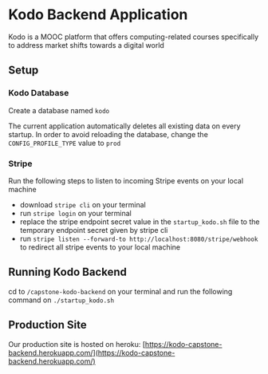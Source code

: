 # Kodo Backend Application

Kodo is a MOOC platform that offers computing-related courses specifically to address market shifts towards a digital world

## Setup

### Kodo Database

Create a database named ```kodo```

The current application automatically deletes all existing data on every startup. In order to avoid reloading the database, change the ```CONFIG_PROFILE_TYPE``` value to ```prod```

### Stripe

Run the following steps to listen to incoming Stripe events on your local machine

- download ```stripe cli``` on your terminal
- run ```stripe login``` on your terminal
- replace the stripe endpoint secret value in the ```startup_kodo.sh``` file to the temporary endpoint secret given by stripe cli
- run ```stripe listen --forward-to http://localhost:8080/stripe/webhook``` to redirect all stripe events to your local machine

## Running Kodo Backend

cd to ```/capstone-kodo-backend``` on your terminal and run the following command on ```./startup_kodo.sh```


## Production Site

Our production site is hosted on heroku: [https://kodo-capstone-backend.herokuapp.com/](https://kodo-capstone-backend.herokuapp.com/)